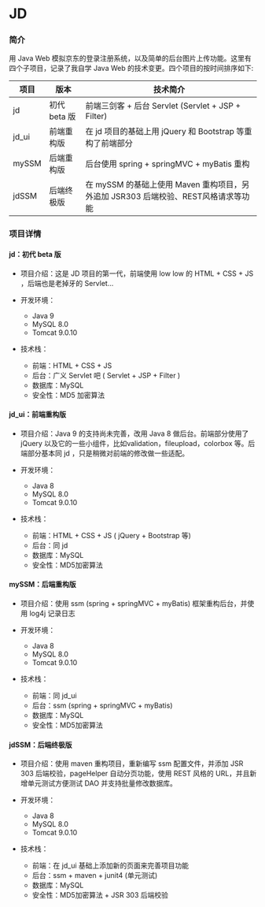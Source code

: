 # JD

### 简介

用 Java Web 模拟京东的登录注册系统，以及简单的后台图片上传功能。这里有四个子项目，记录了我自学 Java Web 的技术变更。四个项目的按时间排序如下:

| 项目  | 版本        | 技术简介                                                     |
| ----- | ---------- | ------------------------------------------------------------ |
| jd    | 初代 beta 版  | 前端三剑客 + 后台 Servlet (Servlet + JSP + Filter)           |
| jd_ui | 前端重构版   | 在 jd 项目的基础上用 jQuery 和 Bootstrap 等重构了前端部分    |
| mySSM | 后端重构版   | 后台使用 spring + springMVC + myBatis 重构                   |
| jdSSM | 后端终极版   | 在 mySSM 的基础上使用 Maven 重构项目，另外追加 JSR303 后端校验、REST风格请求等功能 |



### 项目详情

#### jd：初代 beta 版

+ 项目介绍：这是 JD 项目的第一代，前端使用 low low 的 HTML + CSS + JS ，后端也是老掉牙的 Servlet...

+ 开发环境：
  + Java 9
  + MySQL 8.0
  + Tomcat 9.0.10

+ 技术栈：
  + 前端：HTML + CSS + JS
  + 后台：广义 Servlet 吧 ( Servlet + JSP + Filter )
  + 数据库：MySQL
  + 安全性：MD5 加密算法



#### jd_ui：前端重构版

+ 项目介绍：Java 9 的支持尚未完善，改用 Java 8 做后台。前端部分使用了 jQuery 以及它的一些小组件，比如validation，fileupload，colorbox 等。后端部分基本同 jd ，只是稍微对前端的修改做一些适配。

+ 开发环境：
  + Java 8 
  + MySQL 8.0
  + Tomcat 9.0.10

+ 技术栈：
  + 前端：HTML + CSS + JS ( jQuery + Bootstrap 等)
  + 后台：同 jd
  + 数据库：MySQL
  + 安全性：MD5加密算法



#### mySSM：后端重构版

- 项目介绍：使用 ssm (spring + springMVC + myBatis) 框架重构后台，并使用 log4j 记录日志

- 开发环境：
  - Java 8 
  - MySQL 8.0
  - Tomcat 9.0.10

- 技术栈：
  - 前端：同 jd_ui
  - 后台：ssm (spring + springMVC + myBatis)
  - 数据库：MySQL
  - 安全性：MD5加密算法



#### jdSSM：后端终极版

- 项目介绍：使用 maven 重构项目，重新编写 ssm 配置文件，并添加 JSR 303 后端校验，pageHelper 自动分页功能，使用 REST 风格的  URL，并且新增单元测试方便测试 DAO 并支持批量修改数据库。

- 开发环境：
  - Java 8 
  - MySQL 8.0
  - Tomcat 9.0.10

- 技术栈：
  - 前端：在 jd_ui 基础上添加新的页面来完善项目功能
  - 后台：ssm + maven + junit4 (单元测试)
  - 数据库：MySQL
  - 安全性：MD5加密算法 + JSR 303 后端校验
